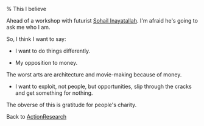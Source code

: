 % This I believe

Ahead of a workshop with futurist
[Sohail Inayatallah](https://www.youtube.com/watch?v=2h2Z85lA0NU).
I'm afraid he's going to ask me who I am.

So, I think I want to say:

- I want to do things differently.

- My opposition to money.

The worst arts are architecture and movie-making
because of money.

- I want to exploit, not people, but opportunities,
slip through the cracks and get something for nothing.

The obverse of this is gratitude for people's charity.

Back to [ActionResearch](ActionResearch.html)
